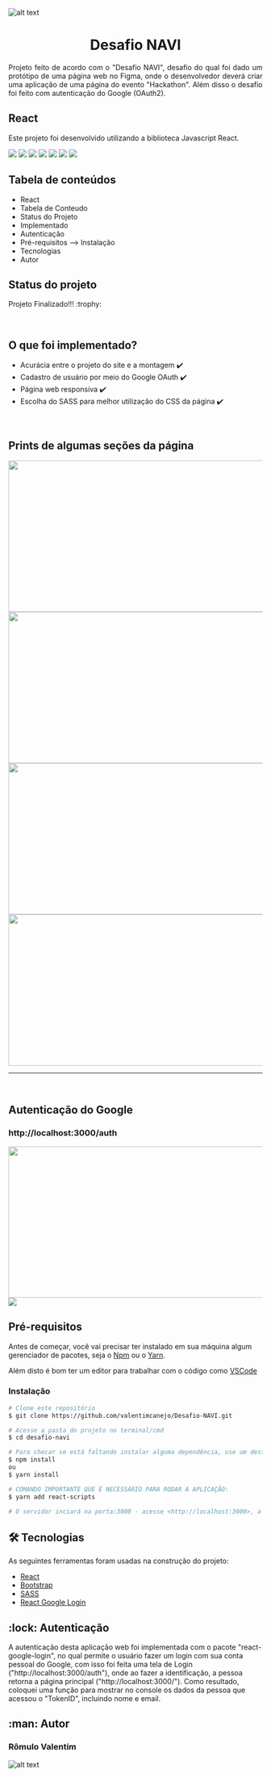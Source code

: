![alt text](https://img.icons8.com/nolan/2x/react-native.png)

<h1 align="center"> Desafio NAVI </h1>

<p align="justify"> Projeto feito de acordo com o "Desafio NAVI", desafio do qual foi dado um protótipo de uma página web no Figma, onde o desenvolvedor deverá criar uma aplicação de uma página do evento "Hackathon". Além disso o desafio foi feito com autenticação do Google (OAuth2). </p>

<h2 align="left">
     React
</h2>
<p align="left">Este projeto foi desenvolvido utilizando a biblioteca Javascript React.</p>

<img src="https://img.shields.io/badge/react-17.0.2-blue"/>   <img src="https://img.shields.io/badge/react--bootstrap-1.5.2-green"/>   <img src="https://img.shields.io/badge/react--google--login-5.2.2-orange"/>    <img src="https://img.shields.io/badge/node--sass-5.0.0-yellow"/>    <img src="https://img.shields.io/badge/react--router--dom-5.2.0-red"/>    <img src="https://img.shields.io/badge/react--fontawesome-0.1.14-brightgreen"/>    <img src="https://img.shields.io/badge/yarn-0.1.0-yellowgreen"/>

<h2>Tabela de conteúdos</h2>

<!--ts-->
   * React
   * Tabela de Conteudo
   * Status do Projeto
   * Implementado
   * Autenticação
   * Pré-requisitos --> Instalação  	
   * Tecnologias	
   * Autor
   
<!--te-->

<h2>Status do projeto</h2>


<p align="left"> 
	Projeto Finalizado!!! :trophy:
</p>
<br>



<h2>O que foi implementado?</h2>


- Acurácia entre o projeto do site e a montagem :heavy_check_mark:
- Cadastro de usuário por meio do Google OAuth :heavy_check_mark:
- Página web responsiva :heavy_check_mark:
- Escolha do SASS para melhor utilização do CSS da página :heavy_check_mark:

<br>


<h2>Prints de algumas seções da página</h2>


<img src="https://i.imgur.com/lkxcpvx.png" width="600px" height="300px"/>
<img src="https://i.imgur.com/eFhigva.png" width="600px" height="300px"/>

<img src="https://i.imgur.com/NKapzzg.png" width="600px" height="300px"/>
<img src="https://i.imgur.com/gxXtA6D.png" width="600px" height="300px"/>

<hr>
<br>


<h2>Autenticação do Google</h2>

<h3>http://localhost:3000/auth</h3>

<img src="https://i.imgur.com/AUafAOc.png" width="600px" height="300px"/>

<img src="https://imgur.com/ZrsSurJ.png"/>

<br>


<h2>Pré-requisitos</h2>


Antes de começar, você vai precisar ter instalado em sua máquina algum gerenciador de pacotes, seja o [Npm](https://www.npmjs.com) ou o [Yarn](https://yarnpkg.com).

Além disto é bom ter um editor para trabalhar com o código como [VSCode](https://code.visualstudio.com/)

### Instalação

```bash
# Clone este repositório
$ git clone https://github.com/valentimcanejo/Desafio-NAVI.git

# Acesse a pasta do projeto no terminal/cmd
$ cd desafio-navi

# Para checar se está faltando instalar alguma dependência, use um destes comandos, recomendo ter o Yarn instalado
$ npm install 
ou
$ yarn install

# COMANDO IMPORTANTE QUE É NECESSÁRIO PARA RODAR A APLICAÇÃO:
$ yarn add react-scripts

# O servidor inciará na porta:3000 - acesse <http://localhost:3000>, a autenticação esta no endereço <http://localhost:3000/auth>
```

<h2>🛠 Tecnologias</h2>


As seguintes ferramentas foram usadas na construção do projeto:

- [React](https://pt-br.reactjs.org/)
- [Bootstrap](https://getbootstrap.com/)
- [SASS](https://sass-lang.com/) 
- [React Google Login](https://www.npmjs.com/package/react-google-login) 

<h2>:lock: Autenticação</h2>

A autenticação desta aplicação web foi implementada com o pacote "react-google-login", no qual permite o usuário fazer um login com sua conta pessoal do Google, com isso foi feita uma tela de Login ("http://localhost:3000/auth"), onde ao fazer a identificação, a pessoa retorna a página principal ("http://localhost:3000/").
Como resultado, coloquei uma função para mostrar no console os dados da pessoa que acessou o "TokenID", incluindo nome e email.


<h2>:man: Autor</h2>


<h3>Rômulo Valentim</h3>

![alt text](https://smartsystem.s3.amazonaws.com/photos/12457141/original/photo_7636852.jpg?X-Amz-Algorithm=AWS4-HMAC-SHA256&X-Amz-Credential=AKIAIMBJS6RFDHCIKKYA%2F20210510%2Fus-east-1%2Fs3%2Faws4_request&X-Amz-Date=20210510T045816Z&X-Amz-Expires=3600&X-Amz-SignedHeaders=host&X-Amz-Signature=cce3630bb9e43b972d11d2bb0dd2e1e25686ffe7488b4043eb15b96eb6916e2e)
